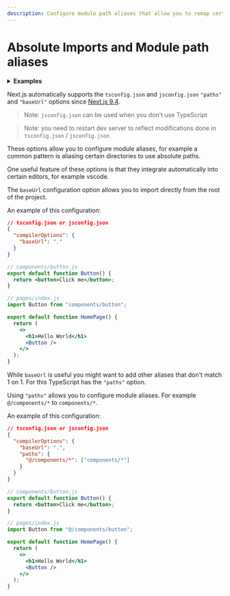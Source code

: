 ```yaml
---
description: Configure module path aliases that allow you to remap certain import paths.
---
```


# Absolute Imports and Module path aliases

<details>
  <summary><b>Examples</b></summary>
  <ul>
    <li><a href="https://github.com/vercel/next.js/tree/canary/examples/with-absolute-imports">Absolute Imports</a></li>
  </ul>
</details>

Next.js automatically supports the `tsconfig.json` and `jsconfig.json` `"paths"` and `"baseUrl"` options since [Next.js 9.4](https://nextjs.org/blog/next-9-4).

> Note: `jsconfig.json` can be used when you don't use TypeScript

> Note: you need to restart dev server to reflect modifications done in `tsconfig.json` / `jsconfig.json`

These options allow you to configure module aliases, for example a common pattern is aliasing certain directories to use absolute paths.

One useful feature of these options is that they integrate automatically into certain editors, for example vscode.

The `baseUrl` configuration option allows you to import directly from the root of the project.

An example of this configuration:

```json
// tsconfig.json or jsconfig.json
{
  "compilerOptions": {
    "baseUrl": "."
  }
}
```

```jsx
// components/button.js
export default function Button() {
  return <button>Click me</button>;
}
```

```jsx
// pages/index.js
import Button from "components/button";

export default function HomePage() {
  return (
    <>
      <h1>Hello World</h1>
      <Button />
    </>
  );
}
```

While `baseUrl` is useful you might want to add other aliases that don't match 1 on 1. For this TypeScript has the `"paths"` option.

Using `"paths"` allows you to configure module aliases. For example `@/components/*` to `components/*`.

An example of this configuration:

```json
// tsconfig.json or jsconfig.json
{
  "compilerOptions": {
    "baseUrl": ".",
    "paths": {
      "@/components/*": ["components/*"]
    }
  }
}
```

```jsx
// components/button.js
export default function Button() {
  return <button>Click me</button>;
}
```

```jsx
// pages/index.js
import Button from "@/components/button";

export default function HomePage() {
  return (
    <>
      <h1>Hello World</h1>
      <Button />
    </>
  );
}
```
